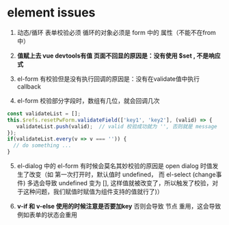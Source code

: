 
# element issues

1. 动态/循环 表单校验必须 循环的对象必须是 form 中的 属性（不能不在from中）

2. **值赋上去 vue devtools有值 页面不回显的原因是：没有使用 $set , 不是响应式**

3. el-form 有校验但是没有执行回调的原因是：没有在validate值中执行callback

4. el-form 校验部分字段时，数组有几位，就会回调几次
```js
const validateList = [];
this.$refs.resetPwForm.validateField(['key1', 'key2'], (valid) => {
   validateList.push(valid);  // valid 校验成功就为 '', 否则就是 message
});
if(validateList.every(v => v === '')) {
  // do something ... 
}
```

5. el-dialog 中的 el-form 有时候会莫名其妙校验的原因是 open dialog 时值发生了改变（如 第一次打开时，默认值时 undefined， 而 el-select (change事件) 多选会导致 undefined 变为 [], 这样值就被改变了，所以触发了校验，对于这种问题，我们赋值时赋值为组件支持的值就行了)）

6. **v-if 和 v-else 使用的时候注意是否要加key** 否则会导致 节点 重用，这会导致例如表单的状态会重用
